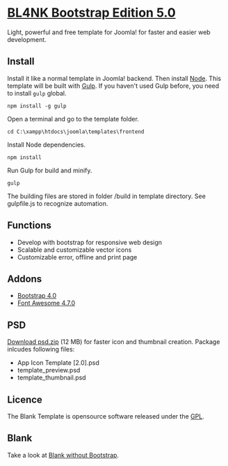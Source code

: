 # [BL4NK Bootstrap Edition 5.0](http://blank.vc)

Light, powerful and free template for Joomla!
for faster and easier web development.

## Install

Install it like a normal template in Joomla! backend. Then install [Node](http://nodejs.org/). This template will be built with [Gulp](http://gulpjs.com/). If you haven't used Gulp before, you need to install ``gulp`` global.

    npm install -g gulp

Open a terminal and go to the template folder.

    cd C:\xampp\htdocs\joomla\templates\frontend

Install Node dependencies.

    npm install

Run Gulp for build and minify.

    gulp

The building files are stored in folder /build in template directory. See gulpfile.js to recognize automation.

## Functions

* Develop with bootstrap for responsive web design
* Scalable and customizable vector icons
* Customizable error, offline and print page

## Addons 

* [Bootstrap 4.0](http://getbootstrap.com/)
* [Font Awesome 4.7.0](https://fortawesome.github.io/Font-Awesome/)

## PSD

[Download psd.zip](http://itr.im/psd) (12 MB) for faster icon and thumbnail creation. Package inlcudes following files:

* App Icon Template [2.0].psd
* template_preview.psd
* template_thumbnail.psd

## Licence

The Blank Template is opensource software released under the [GPL](http://www.gnu.org/licenses/gpl-2.0.txt).

## Blank

Take a look at [Blank without Bootstrap](https://github.com/Bloggerschmidt/Blank).
